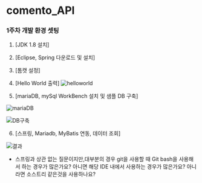 <h1>comento_API</h1>
<h3>1주차 개발 환경 셋팅</h3>

1. [JDK 1.8 설치]

2. [Eclipse, Spring 다운로드 및 설치]

3. [톰캣 설정]

4. [Hello World 출력]
![helloworld](https://s3.us-west-2.amazonaws.com/secure.notion-static.com/3571e253-6959-4ad9-b1e0-8a186dde843b/Untitled.png?X-Amz-Algorithm=AWS4-HMAC-SHA256&X-Amz-Credential=AKIAT73L2G45O3KS52Y5%2F20210304%2Fus-west-2%2Fs3%2Faws4_request&X-Amz-Date=20210304T064849Z&X-Amz-Expires=86400&X-Amz-Signature=25099d485df161d98b89890b18c113fbcbb9d1283fcb81b62e67dac809d847d7&X-Amz-SignedHeaders=host&response-content-disposition=filename%20%3D%22Untitled.png%22)

5. [mariaDB, mySql WorkBench 설치 및 샘플 DB 구축]

![mariaDB](https://s3.us-west-2.amazonaws.com/secure.notion-static.com/8b6243fb-e68c-4552-b34b-13c395b95ae2/Untitled.png?X-Amz-Algorithm=AWS4-HMAC-SHA256&X-Amz-Credential=AKIAT73L2G45O3KS52Y5%2F20210304%2Fus-west-2%2Fs3%2Faws4_request&X-Amz-Date=20210304T064939Z&X-Amz-Expires=86400&X-Amz-Signature=21dcf531b6196aea71d3998001a41f4977f42d48edb6455b84b49cf986b02634&X-Amz-SignedHeaders=host&response-content-disposition=filename%20%3D%22Untitled.png%22)

![DB구축](https://s3.us-west-2.amazonaws.com/secure.notion-static.com/4f52c231-df95-42f5-b838-ee6496ea73d4/Untitled.png?X-Amz-Algorithm=AWS4-HMAC-SHA256&X-Amz-Credential=AKIAT73L2G45O3KS52Y5%2F20210304%2Fus-west-2%2Fs3%2Faws4_request&X-Amz-Date=20210304T064753Z&X-Amz-Expires=86400&X-Amz-Signature=5fc2d59be9af78976c6a2a0ad82494fc1a9b79f98b18394517ddc0de8cebef6d&X-Amz-SignedHeaders=host&response-content-disposition=filename%20%3D%22Untitled.png%22)

6. [스프링, Mariadb, MyBatis 연동, 데이터 조회]

![결과](https://s3.us-west-2.amazonaws.com/secure.notion-static.com/8d440e90-7dd8-454a-b804-51ca04309ebf/Untitled.png?X-Amz-Algorithm=AWS4-HMAC-SHA256&X-Amz-Credential=AKIAT73L2G45O3KS52Y5%2F20210304%2Fus-west-2%2Fs3%2Faws4_request&X-Amz-Date=20210304T063549Z&X-Amz-Expires=86400&X-Amz-Signature=0a69bbda2882be4cc39dac2d091e1a9348cd0fd365b338c42d5202c8151fceba&X-Amz-SignedHeaders=host&response-content-disposition=filename%20%3D%22Untitled.png%22)

* 스프링과 상관 없는 질문이지만,대부분의 경우 git을 사용할 때 Git bash을 사용해서 하는 경우가 많은가요? 
아니면 해당 IDE 내에서 사용하는 경우가 많은가요? 아니라면 소스트리 같은것을 사용하나요?
